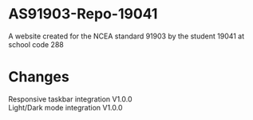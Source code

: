 # AS91903-Repo-19041
A website created for the NCEA standard 91903 by the student 19041 at school code 288

# Changes
Responsive taskbar integration V1.0.0<br>
Light/Dark mode integration V1.0.0<br>
